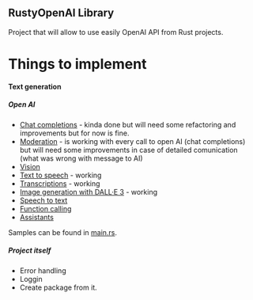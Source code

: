 ## RustyOpenAI Library
Project that will allow to use easily OpenAI API from Rust projects.
# Things to implement
#### Text generation
##### Open AI
- [Chat completions](https://platform.openai.com/docs/guides/text-generation/chat-completions-api) - kinda done but will need some refactoring and improvements but for now is fine.
- [Moderation](https://platform.openai.com/docs/guides/moderation/overview) - is working with every call to open AI (chat completions) but will need some improvements in case of detailed comunication (what was wrong with message to AI)
- [Vision](https://platform.openai.com/docs/guides/vision)
- [Text to speech](https://platform.openai.com/docs/guides/text-to-speech) - working
- [Transcriptions](https://platform.openai.com/docs/api-reference/audio/createTranscription) - working
- [Image generation with DALL·E 3](https://platform.openai.com/docs/guides/images/introduction) - working
- [Speech to text](https://platform.openai.com/docs/guides/speech-to-text)
- [Function calling](https://platform.openai.com/docs/guides/function-calling)
- [Assistants](https://platform.openai.com/docs/assistants/overview?lang=curl)

Samples can be found in [main.rs](https://github.com/dealen/RustyOpenAI/tree/master/rusty_ai_client/src).
 
##### Project itself
- Error handling
- Loggin
- Create package from it.
